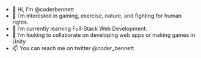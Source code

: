 - 👋 Hi, I’m @coderbennett
- 👀 I’m interested in gaming, exercise, nature, and fighting for human rights.
- 🌱 I’m currently learning Full-Stack Web Development.
- 💞️ I’m looking to collaborate on developing web apps or making games in Unity
- 📫 You can reach me on twitter @coder_bennett

<!---
joeymonterey/joeymonterey is a ✨ special ✨ repository because its `README.md` (this file) appears on your GitHub profile.
You can click the Preview link to take a look at your changes.
--->
